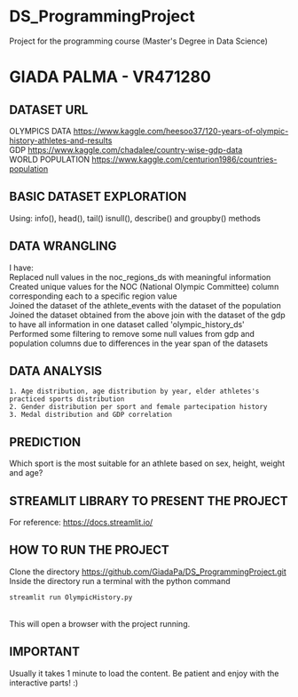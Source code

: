 
# DS_ProgrammingProject
Project for the programming course (Master's Degree in Data Science)


# GIADA PALMA - VR471280



## DATASET URL <br>
OLYMPICS DATA https://www.kaggle.com/heesoo37/120-years-of-olympic-history-athletes-and-results<br>
GDP https://www.kaggle.com/chadalee/country-wise-gdp-data<br>
WORLD POPULATION https://www.kaggle.com/centurion1986/countries-population<br>



## BASIC DATASET EXPLORATION
Using:
info(), head(), tail() isnull(), describe() and groupby() methods


## DATA WRANGLING 
I have:
<br>Replaced null values in the noc_regions_ds with meaningful information
<br>Created unique values for the NOC (National Olympic Committee) column corresponding each to a specific region value
<br>Joined the dataset of the athlete_events with the dataset of the population
<br>Joined the dataset obtained from the above join with the dataset of the gdp to have all information in one dataset called 'olympic_history_ds'
<br>Performed some filtering to remove some null values from gdp and population columns due to differences in the year span of the datasets



## DATA ANALYSIS 
    1. Age distribution, age distribution by year, elder athletes's practiced sports distribution
    2. Gender distribution per sport and female partecipation history
    3. Medal distribution and GDP correlation



## PREDICTION
Which sport is the most suitable for an athlete based on sex, height, weight and age?



## STREAMLIT LIBRARY TO PRESENT THE PROJECT
For reference: https://docs.streamlit.io/



## HOW TO RUN THE PROJECT
Clone the directory https://github.com/GiadaPa/DS_ProgrammingProject.git
<br>Inside the directory run a terminal with the python command
```python
streamlit run OlympicHistory.py
```
<br>This will open a browser with the project running.



## IMPORTANT
Usually it takes 1 minute to load the content. Be patient and enjoy with the interactive parts! :) 